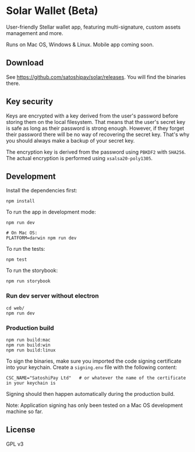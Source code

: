 # Solar Wallet (Beta)

User-friendly Stellar wallet app, featuring multi-signature, custom assets management and more.

Runs on Mac OS, Windows & Linux. Mobile app coming soon.

## Download

See <https://github.com/satoshipay/solar/releases>. You will find the binaries there.

## Key security

Keys are encrypted with a key derived from the user's password before storing them on the local filesystem. That means that the user's secret key is safe as long as their password is strong enough. However, if they forget their password there will be no way of recovering the secret key. That's why you should always make a backup of your secret key.

The encryption key is derived from the password using `PBKDF2` with `SHA256`. The actual encryption is performed using `xsalsa20-poly1305`.

## Development

Install the dependencies first:

```
npm install
```

To run the app in development mode:

```
npm run dev

# On Mac OS:
PLATFORM=darwin npm run dev
```

To run the tests:

```
npm test
```

To run the storybook:

```
npm run storybook
```

### Run dev server without electron

```
cd web/
npm run dev
```

### Production build

```
npm run build:mac
npm run build:win
npm run build:linux
```

To sign the binaries, make sure you imported the code signing certificate into your keychain. Create a `signing.env` file with the following content:

```
CSC_NAME="SatoshiPay Ltd"   # or whatever the name of the certificate in your keychain is
```

Signing should then happen automatically during the production build.

Note: Application signing has only been tested on a Mac OS development machine so far.

## License

GPL v3
